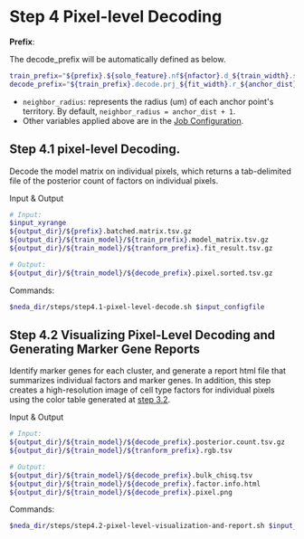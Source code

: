 # Step 4 Pixel-level Decoding

**Prefix**:

The decode_prefix will be automatically defined as below.
```bash
train_prefix="${prefix}.${solo_feature}.nf${nfactor}.d_${train_width}.s_${train_n_epoch}"
decode_prefix="${train_prefix}.decode.prj_${fit_width}.r_${anchor_dist}_${neighbor_radius}"
```

* `neighbor_radius`: represents the radius (um) of each anchor point's territory. By default, `neighbor_radius = anchor_dist + 1`.
* Other variables applied above are in the [Job Configuration](./job_config.md).

## Step 4.1 pixel-level Decoding. 
Decode the model matrix on individual pixels, which returns a tab-delimited file of the posterior count of factors on individual pixels.

Input & Output
```bash
# Input:
$input_xyrange                                                          ## user-defined input meta file for coordinates corresponding to the input SGE matrix
${output_dir}/${prefix}.batched.matrix.tsv.gz                           ## pixel minibatches from step1
${output_dir}/${train_model}/${train_prefix}.model_matrix.tsv.gz        ## a model matrix from LDA (step2a) or from Seurat (step2b)
${output_dir}/${train_model}/${tranform_prefix}.fit_result.tsv.gz       ## transform data from step3

# Output: 
${output_dir}/${train_model}/${decode_prefix}.pixel.sorted.tsv.gz
```

Commands:
```bash
$neda_dir/steps/step4.1-pixel-level-decode.sh $input_configfile
```

## Step 4.2 Visualizing Pixel-Level Decoding and Generating Marker Gene Reports
Identify marker genes for each cluster, and generate a report html file that summarizes individual factors and marker genes. In addition, this step creates a high-resolution image of cell type factors for individual pixels using the color table generated at [step 3.2](step3-transform.md/#step-32-transform-visualization).

Input & Output
```bash
# Input:
${output_dir}/${train_model}/${decode_prefix}.posterior.count.tsv.gz
${output_dir}/${train_model}/${tranform_prefix}.rgb.tsv

# Output: 
${output_dir}/${train_model}/${decode_prefix}.bulk_chisq.tsv
${output_dir}/${train_model}/${decode_prefix}.factor.info.html
${output_dir}/${train_model}/${decode_prefix}.pixel.png
```

Commands:
```bash
$neda_dir/steps/step4.2-pixel-level-visualization-and-report.sh $input_configfile
```